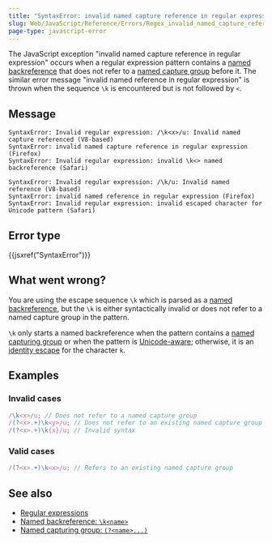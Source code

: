 ```yaml
---
title: "SyntaxError: invalid named capture reference in regular expression"
slug: Web/JavaScript/Reference/Errors/Regex_invalid_named_capture_reference
page-type: javascript-error
---
```




The JavaScript exception "invalid named capture reference in regular expression" occurs when a regular expression pattern contains a [named backreference](/Web/JavaScript/Reference/Regular_expressions/Named_backreference) that does not refer to a [named capture group](/Web/JavaScript/Reference/Regular_expressions/Named_capturing_group) before it. The similar error message "invalid named reference in regular expression" is thrown when the sequence `\k` is encountered but is not followed by `<`.

## Message

```plain
SyntaxError: Invalid regular expression: /\k<x>/u: Invalid named capture referenced (V8-based)
SyntaxError: invalid named capture reference in regular expression (Firefox)
SyntaxError: Invalid regular expression: invalid \k<> named backreference (Safari)

SyntaxError: Invalid regular expression: /\k/u: Invalid named reference (V8-based)
SyntaxError: invalid named reference in regular expression (Firefox)
SyntaxError: Invalid regular expression: invalid escaped character for Unicode pattern (Safari)
```

## Error type

{{jsxref("SyntaxError")}}

## What went wrong?

You are using the escape sequence `\k` which is parsed as a [named backreference](/Web/JavaScript/Reference/Regular_expressions/Named_backreference), but the `\k` is either syntactically invalid or does not refer to a named capture group in the pattern.

`\k` only starts a named backreference when the pattern contains a [named capturing group](/Web/JavaScript/Reference/Regular_expressions/Named_capturing_group) or when the pattern is [Unicode-aware](/Web/JavaScript/Reference/Global_Objects/RegExp/unicode#unicode-aware_mode); otherwise, it is an [identity escape](/Web/JavaScript/Reference/Regular_expressions#escape_sequences) for the character `k`.

## Examples

### Invalid cases

```js example-bad
/\k<x>/u; // Does not refer to a named capture group
/(?<x>.+)\k<y>/u; // Does not refer to an existing named capture group
/(?<x>.+)\k{x}/u; // Invalid syntax
```

### Valid cases

```js example-good
/(?<x>.+)\k<x>/u; // Refers to an existing named capture group
```

## See also

- [Regular expressions](/Web/JavaScript/Reference/Regular_expressions)
- [Named backreference: `\k<name>`](/Web/JavaScript/Reference/Regular_expressions/Named_backreference)
- [Named capturing group: `(?<name>...)`](/Web/JavaScript/Reference/Regular_expressions/Named_capturing_group)
